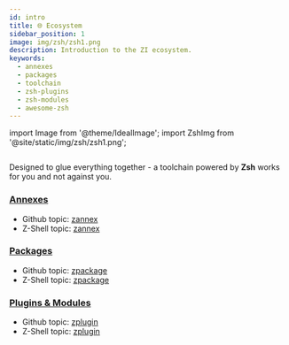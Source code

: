 ```yaml
---
id: intro
title: 🌐 Ecosystem
sidebar_position: 1
image: img/zsh/zsh1.png
description: Introduction to the ZI ecosystem.
keywords:
  - annexes
  - packages
  - toolchain
  - zsh-plugins
  - zsh-modules
  - awesome-zsh
---
```


import Image from '@theme/IdealImage';
import ZshImg from '@site/static/img/zsh/zsh1.png';

<Image className="ScreenView" img={ZshImg} />

Designed to glue everything together - <i class="fa-solid fa-screwdriver-wrench"></i> a toolchain powered by <b>Zsh</b> works for you and not against you.

### <i class="fa-brands fa-superpowers"></i> [Annexes](/ecosystem/annexes/)

- Github topic: [zannex][gh-zannex]
- Z-Shell topic: [zannex][zannex]

### [Packages](/ecosystem/packages/)

- Github topic: [zpackage][gh-zpackage]
- Z-Shell topic: [zpackage][zpackage]

### [Plugins & Modules](/ecosystem/plugins/)

- Github topic: [zplugin][gh-zplugin]
- Z-Shell topic: [zplugin][zplugin]

[zannex]: https://github.com/search?q=topic%3Azannex+org%3Az-shell&type=Repositories
[gh-zannex]: https://github.com/topics/zannex
[zpackage]: https://github.com/search?q=topic%3Azpackage+org%3Az-shell&type=Repositories
[gh-zpackage]: https://github.com/topics/zpackage
[zplugin]: https://github.com/search?q=topic%3Azplugin+org%3Az-shell&type=Repositories
[gh-zplugin]: https://github.com/topics/zplugin
